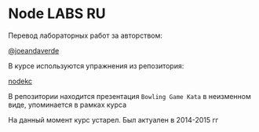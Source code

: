# Node LABS RU

Перевод лабораторных работ за авторством:

[@joeandaverde](https://twitter.com/joeandaverde)

В курсе используются упражнения из репозитория:

[nodekc](https://github.com/JavaScriptKC/workshop-exercises)

В репозитории находится презентация `Bowling Game Kata` в неизменном виде, упоминается в рамках курса

На данный момент курс устарел. Был актуален в 2014-2015 гг